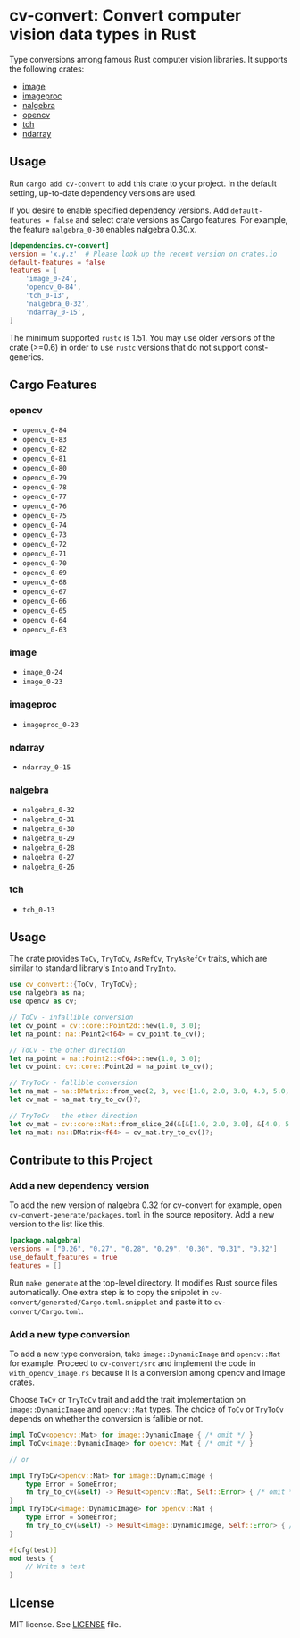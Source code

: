 # cv-convert: Convert computer vision data types in Rust

Type conversions among famous Rust computer vision libraries. It
supports the following crates:

- [image](https://crates.io/crates/image)
- [imageproc](https://crates.io/crates/imageproc)
- [nalgebra](https://crates.io/crates/nalgebra)
- [opencv](https://crates.io/crates/opencv)
- [tch](https://crates.io/crates/tch)
- [ndarray](https://crates.io/crates/ndarray)

## Usage

Run `cargo add cv-convert` to add this crate to your project. In the
default setting, up-to-date dependency versions are used.

If you desire to enable specified dependency versions. Add
`default-features = false` and select crate versions as Cargo
features. For example, the feature `nalgebra_0-30` enables nalgebra
0.30.x.

```toml
[dependencies.cv-convert]
version = 'x.y.z'  # Please look up the recent version on crates.io
default-features = false
features = [
    'image_0-24',
    'opencv_0-84',
    'tch_0-13',
    'nalgebra_0-32',
    'ndarray_0-15',
]
```

The minimum supported `rustc` is 1.51. You may use older versions of
the crate (>=0.6) in order to use `rustc` versions that do not support
const-generics.

## Cargo Features

### opencv

- `opencv_0-84`
- `opencv_0-83`
- `opencv_0-82`
- `opencv_0-81`
- `opencv_0-80`
- `opencv_0-79`
- `opencv_0-78`
- `opencv_0-77`
- `opencv_0-76`
- `opencv_0-75`
- `opencv_0-74`
- `opencv_0-73`
- `opencv_0-72`
- `opencv_0-71`
- `opencv_0-70`
- `opencv_0-69`
- `opencv_0-68`
- `opencv_0-67`
- `opencv_0-66`
- `opencv_0-65`
- `opencv_0-64`
- `opencv_0-63`

### image

- `image_0-24`
- `image_0-23`

### imageproc

- `imageproc_0-23`

### ndarray

- `ndarray_0-15`

### nalgebra

- `nalgebra_0-32`
- `nalgebra_0-31`
- `nalgebra_0-30`
- `nalgebra_0-29`
- `nalgebra_0-28`
- `nalgebra_0-27`
- `nalgebra_0-26`

### tch

- `tch_0-13`

## Usage

The crate provides `ToCv`, `TryToCv`, `AsRefCv`, `TryAsRefCv` traits, which are similar to standard library's `Into` and `TryInto`.

```rust
use cv_convert::{ToCv, TryToCv};
use nalgebra as na;
use opencv as cv;

// ToCv - infallible conversion
let cv_point = cv::core::Point2d::new(1.0, 3.0);
let na_point: na::Point2<f64> = cv_point.to_cv();

// ToCv - the other direction
let na_point = na::Point2::<f64>::new(1.0, 3.0);
let cv_point: cv::core::Point2d = na_point.to_cv();

// TryToCv - fallible conversion
let na_mat = na::DMatrix::from_vec(2, 3, vec![1.0, 2.0, 3.0, 4.0, 5.0, 6.0]);
let cv_mat = na_mat.try_to_cv()?;

// TryToCv - the other direction
let cv_mat = cv::core::Mat::from_slice_2d(&[&[1.0, 2.0, 3.0], &[4.0, 5.0, 6.0]])?;
let na_mat: na::DMatrix<f64> = cv_mat.try_to_cv()?;
```

## Contribute to this Project

### Add a new dependency version

To add the new version of nalgebra 0.32 for cv-convert for example,
open `cv-convert-generate/packages.toml` in the source repository. Add
a new version to the list like this.

```toml
[package.nalgebra]
versions = ["0.26", "0.27", "0.28", "0.29", "0.30", "0.31", "0.32"]
use_default_features = true
features = []
```

Run `make generate` at the top-level directory. It modifies Rust
source files automatically. One extra step is to copy the snipplet in
`cv-convert/generated/Cargo.toml.snipplet` and paste it to
`cv-convert/Cargo.toml`.


### Add a new type conversion

To add a new type conversion, take `image::DynamicImage` and
`opencv::Mat` for example. Proceed to `cv-convert/src` and implement
the code in `with_opencv_image.rs` because it is a conversion among
opencv and image crates.


Choose `ToCv` or `TryToCv` trait and add the trait implementation
on `image::DynamicImage` and `opencv::Mat` types. The choice of
`ToCv` or `TryToCv` depends on whether the conversion is fallible
or not.

```rust
impl ToCv<opencv::Mat> for image::DynamicImage { /* omit */ }
impl ToCv<image::DynamicImage> for opencv::Mat { /* omit */ }

// or

impl TryToCv<opencv::Mat> for image::DynamicImage { 
    type Error = SomeError;
    fn try_to_cv(&self) -> Result<opencv::Mat, Self::Error> { /* omit */ }
}
impl TryToCv<image::DynamicImage> for opencv::Mat { 
    type Error = SomeError;
    fn try_to_cv(&self) -> Result<image::DynamicImage, Self::Error> { /* omit */ }
}

#[cfg(test)]
mod tests {
    // Write a test
}
```

## License

MIT license. See [LICENSE](LICENSE.txt) file.
